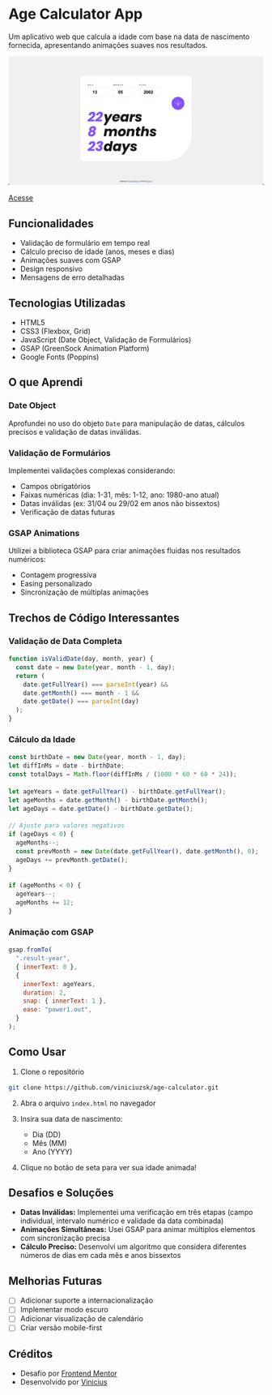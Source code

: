 # Age Calculator App

Um aplicativo web que calcula a idade com base na data de nascimento fornecida, apresentando animações suaves nos resultados.

![Preview](/screenshot.png) <!-- Adicione uma imagem de preview se disponível -->

[Acesse](https://viniciuzsk.github.io/age-calculator/)

## Funcionalidades

- Validação de formulário em tempo real
- Cálculo preciso de idade (anos, meses e dias)
- Animações suaves com GSAP
- Design responsivo
- Mensagens de erro detalhadas

## Tecnologias Utilizadas

- HTML5
- CSS3 (Flexbox, Grid)
- JavaScript (Date Object, Validação de Formulários)
- GSAP (GreenSock Animation Platform)
- Google Fonts (Poppins)

## O que Aprendi

### Date Object

Aprofundei no uso do objeto `Date` para manipulação de datas, cálculos precisos e validação de datas inválidas.

### Validação de Formulários

Implementei validações complexas considerando:

- Campos obrigatórios
- Faixas numéricas (dia: 1-31, mês: 1-12, ano: 1980-ano atual)
- Datas inválidas (ex: 31/04 ou 29/02 em anos não bissextos)
- Verificação de datas futuras

### GSAP Animations

Utilizei a biblioteca GSAP para criar animações fluidas nos resultados numéricos:

- Contagem progressiva
- Easing personalizado
- Sincronização de múltiplas animações

## Trechos de Código Interessantes

### Validação de Data Completa

```javascript
function isValidDate(day, month, year) {
  const date = new Date(year, month - 1, day);
  return (
    date.getFullYear() === parseInt(year) &&
    date.getMonth() === month - 1 &&
    date.getDate() === parseInt(day)
  );
}
```

### Cálculo da Idade

```javascript
const birthDate = new Date(year, month - 1, day);
let diffInMs = date - birthDate;
const totalDays = Math.floor(diffInMs / (1000 * 60 * 60 * 24));

let ageYears = date.getFullYear() - birthDate.getFullYear();
let ageMonths = date.getMonth() - birthDate.getMonth();
let ageDays = date.getDate() - birthDate.getDate();

// Ajuste para valores negativos
if (ageDays < 0) {
  ageMonths--;
  const prevMonth = new Date(date.getFullYear(), date.getMonth(), 0);
  ageDays += prevMonth.getDate();
}

if (ageMonths < 0) {
  ageYears--;
  ageMonths += 12;
}
```

### Animação com GSAP

```javascript
gsap.fromTo(
  ".result-year",
  { innerText: 0 },
  {
    innerText: ageYears,
    duration: 2,
    snap: { innerText: 1 },
    ease: "power1.out",
  }
);
```

## Como Usar

1. Clone o repositório

```bash
git clone https://github.com/viniciuzsk/age-calculator.git
```

2. Abra o arquivo `index.html` no navegador

3. Insira sua data de nascimento:

   - Dia (DD)
   - Mês (MM)
   - Ano (YYYY)

4. Clique no botão de seta para ver sua idade animada!

## Desafios e Soluções

- **Datas Inválidas:** Implementei uma verificação em três etapas (campo individual, intervalo numérico e validade da data combinada)
- **Animações Simultâneas:** Usei GSAP para animar múltiplos elementos com sincronização precisa
- **Cálculo Preciso:** Desenvolvi um algoritmo que considera diferentes números de dias em cada mês e anos bissextos

## Melhorias Futuras

- [ ] Adicionar suporte a internacionalização
- [ ] Implementar modo escuro
- [ ] Adicionar visualização de calendário
- [ ] Criar versão mobile-first

## Créditos

- Desafio por [Frontend Mentor](https://www.frontendmentor.io)
- Desenvolvido por [Vinicius](https://github.com/viniciuzsk)
